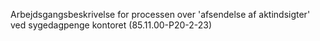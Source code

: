 Arbejdsgangsbeskrivelse for processen over 'afsendelse af aktindsigter' ved sygedagpenge kontoret (85.11.00-P20-2-23)
